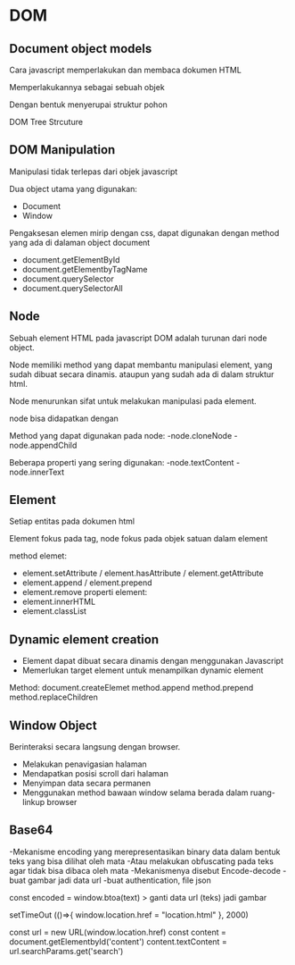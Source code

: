 # DOM

## Document object models

Cara javascript memperlakukan dan membaca dokumen HTML

Memperlakukannya sebagai sebuah objek

Dengan bentuk menyerupai struktur pohon

DOM Tree Strcuture 

## DOM Manipulation

Manipulasi tidak terlepas dari objek javascript

Dua object utama yang digunakan:
- Document
- Window

Pengaksesan elemen mirip dengan css, dapat digunakan dengan method yang ada di dalaman object document

- document.getElementById
- document.getElementbyTagName
- document.querySelector 
- document.querySelectorAll

## Node

Sebuah element HTML pada javascript DOM adalah turunan dari node object. 

Node memiliki method yang dapat membantu manipulasi element, yang sudah dibuat secara dinamis. ataupun yang sudah ada di dalam struktur html.

Node menurunkan sifat untuk melakukan manipulasi pada element.

node bisa didapatkan dengan 


Method yang dapat digunakan pada node:
-node.cloneNode
-node.appendChild

Beberapa properti yang sering digunakan:
-node.textContent
-node.innerText

## Element

Setiap entitas pada dokumen html

Element fokus pada tag, node fokus pada objek satuan dalam element

method elemet:
- element.setAttribute / element.hasAttribute / element.getAttribute
- element.append / element.prepend
- element.remove
properti element:
- element.innerHTML
- element.classList

## Dynamic element creation

- Element dapat dibuat secara dinamis dengan menggunakan Javascript
- Memerlukan target element untuk menampilkan dynamic element

Method:
document.createElemet
method.append
method.prepend
method.replaceChildren

## Window Object

Berinteraksi secara langsung dengan browser.

- Melakukan penavigasian halaman
- Mendapatkan posisi scroll dari halaman
- Menyimpan data secara permanen
- Menggunakan method bawaan window selama berada dalam ruang-linkup browser

## Base64

-Mekanisme encoding yang merepresentasikan binary data dalam bentuk teks yang bisa dilihat oleh mata
-Atau melakukan obfuscating pada teks agar tidak bisa dibaca oleh mata
-Mekanismenya disebut Encode-decode
-buat gambar jadi data url
-buat authentication, file json

const encoded = window.btoa(text) > ganti data url (teks) jadi gambar


setTimeOut (()=>{
    window.location.href = "location.html"
}, 2000)

const url = new URL(window.location.href)
const content = document.getElementbyId('content')
content.textContent = url.searchParams.get('search')
